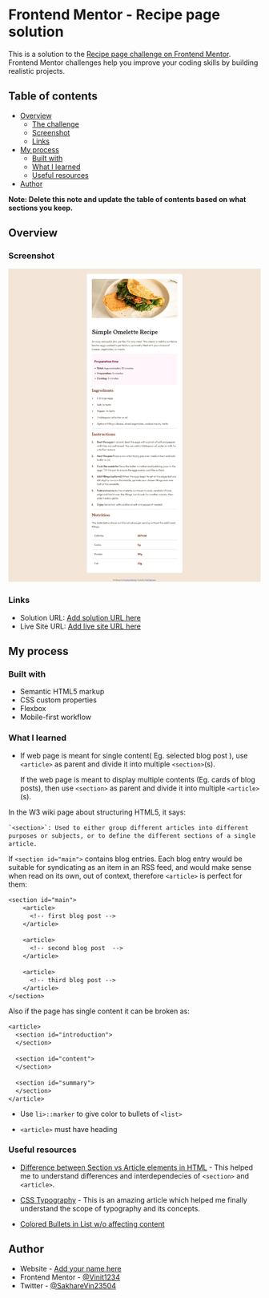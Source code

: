 # Frontend Mentor - Recipe page solution

This is a solution to the [Recipe page challenge on Frontend Mentor](https://www.frontendmentor.io/challenges/recipe-page-KiTsR8QQKm). Frontend Mentor challenges help you improve your coding skills by building realistic projects. 

## Table of contents

- [Overview](#overview)
  - [The challenge](#the-challenge)
  - [Screenshot](#screenshot)
  - [Links](#links)
- [My process](#my-process)
  - [Built with](#built-with)
  - [What I learned](#what-i-learned)
  - [Useful resources](#useful-resources)
- [Author](#author)

**Note: Delete this note and update the table of contents based on what sections you keep.**

## Overview

### Screenshot

![](./screenshots/Screenshot-Desktop-Screen-Recipe-Page.png)


### Links

- Solution URL: [Add solution URL here](https://your-solution-url.com)
- Live Site URL: [Add live site URL here](https://your-live-site-url.com)

## My process

### Built with

- Semantic HTML5 markup
- CSS custom properties
- Flexbox
- Mobile-first workflow

### What I learned

- If web page is meant for single content( Eg. selected blog post ), use `<article>` as parent and divide it into multiple `<section>`(s).

  If the web page is meant to display multiple contents (Eg. cards of blog posts), then use `<section>` as parent and divide it into multiple `<article>`(s).

In the W3 wiki page about structuring HTML5, it says:

    `<section>`: Used to either group different articles into different purposes or subjects, or to define the different sections of a single article.

If `<section id="main">` contains blog entries. Each blog entry would be suitable for syndicating as an item in an RSS feed, and would make sense when read on its own, out of context, therefore `<article>` is perfect for them:
```
<section id="main">
    <article>
      <!-- first blog post -->
    </article>

    <article>
      <!-- second blog post  -->
    </article>

    <article>
      <!-- third blog post -->
    </article>
</section>
```

Also if the page has single content it can be broken as:

```
<article>
  <section id="introduction">
  </section>

  <section id="content">
  </section>

  <section id="summary">
  </section>
</article>
```

- Use `li>::marker` to give color to bullets of `<list>`

- `<article>` must have heading





### Useful resources

- [Difference between Section vs Article elements in HTML](https://stackoverflow.com/questions/7549561/difference-between-section-vs-article-elements-in-html) - This helped me to understand differences and interdependecies of `<section>` and `<article>`.

- [CSS Typography](https://www.webfx.com/blog/web-design/css-typography-01/) - This is an amazing article which helped me finally understand the scope of typography and its concepts.

- [Colored Bullets in List w/o affecting content](https://css-tricks.com/finally-it-will-be-easy-to-change-the-color-of-list-bullets/)


## Author

- Website - [Add your name here](https://www.your-site.com)
- Frontend Mentor - [@Vinit1234](https://www.frontendmentor.io/profile/Vinit1234)
- Twitter - [@SakhareVin23504
](https://x.com/SakhareVin23504)


